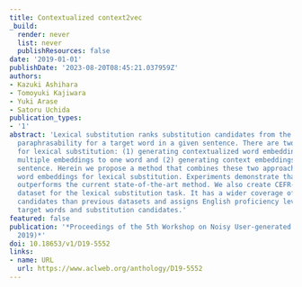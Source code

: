 ```yaml
---
title: Contextualized context2vec
_build:
  render: never
  list: never
  publishResources: false
date: '2019-01-01'
publishDate: '2023-08-20T08:45:21.037959Z'
authors:
- Kazuki Ashihara
- Tomoyuki Kajiwara
- Yuki Arase
- Satoru Uchida
publication_types:
- '1'
abstract: 'Lexical substitution ranks substitution candidates from the viewpoint of
  paraphrasability for a target word in a given sentence. There are two major approaches
  for lexical substitution: (1) generating contextualized word embeddings by assigning
  multiple embeddings to one word and (2) generating context embeddings using the
  sentence. Herein we propose a method that combines these two approaches to contextualize
  word embeddings for lexical substitution. Experiments demonstrate that our method
  outperforms the current state-of-the-art method. We also create CEFR-LP, a new evaluation
  dataset for the lexical substitution task. It has a wider coverage of substitution
  candidates than previous datasets and assigns English proficiency levels to all
  target words and substitution candidates.'
featured: false
publication: '*Proceedings of the 5th Workshop on Noisy User-generated Text (W-NUT
  2019)*'
doi: 10.18653/v1/D19-5552
links:
- name: URL
  url: https://www.aclweb.org/anthology/D19-5552
---
```


